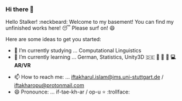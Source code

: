 ### Hi there 👋

<!--
**iftakharopu/iftakharopu** is a ✨ _special_ ✨ repository because its `README.md` (this file) appears on your GitHub profile. -->
Hello Stalker! :neckbeard: Welcome to my basement! You can find my unfinished works here! :sleeping: 
Please surf on! :smile:

Here are some ideas to get you started:

- 🔭 I’m currently studying ... Computational Linguistics  
- 🌱 I’m currently learning ... German, Statistics, Unity3D :de: :book: :car: :beer: **:computer:  AR/VR**

<!-- - 👯 I’m looking to collaborate on ...  :notebook_with_decorative_cover: :goggles: --> 
<!--
- 🤔 I’m looking for help with ... Go -->

- 📫 How to reach me: ... iftakharul.islam@ims.uni-stuttgart.de / iftakharopu@protonmail.com
- 😄 Pronounce: ... if-tae-kh-ar / op-u :star:
:trollface:
<!-- - 💬 Ask me about ... -->

